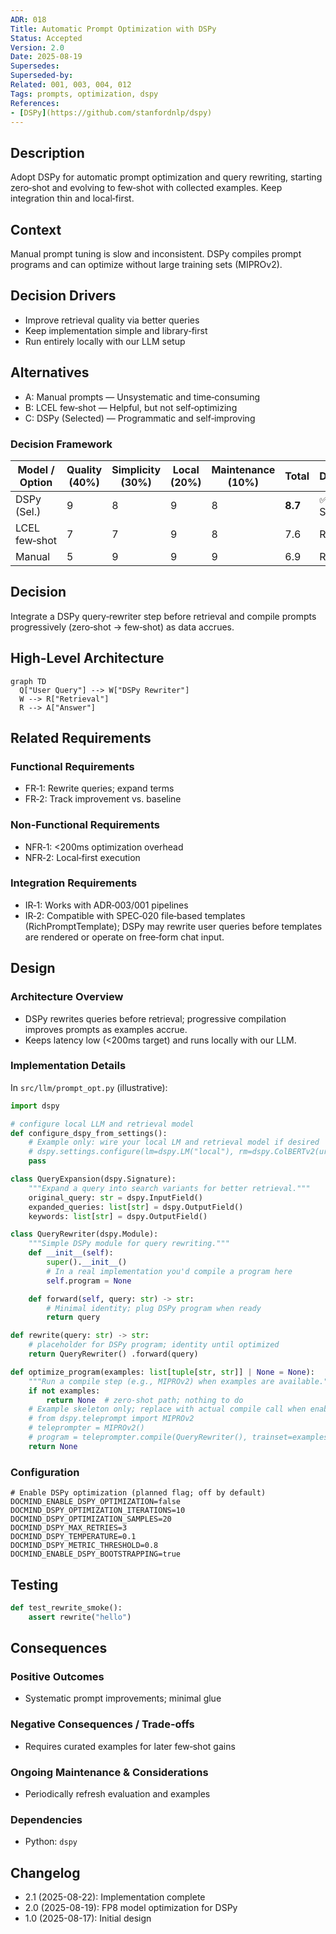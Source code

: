 ```yaml
---
ADR: 018
Title: Automatic Prompt Optimization with DSPy
Status: Accepted
Version: 2.0
Date: 2025-08-19
Supersedes:
Superseded-by:
Related: 001, 003, 004, 012
Tags: prompts, optimization, dspy
References:
- [DSPy](https://github.com/stanfordnlp/dspy)
---
```


## Description

Adopt DSPy for automatic prompt optimization and query rewriting, starting zero‑shot and evolving to few‑shot with collected examples. Keep integration thin and local‑first.

## Context

Manual prompt tuning is slow and inconsistent. DSPy compiles prompt programs and can optimize without large training sets (MIPROv2).

## Decision Drivers

- Improve retrieval quality via better queries
- Keep implementation simple and library‑first
- Run entirely locally with our LLM setup

## Alternatives

- A: Manual prompts — Unsystematic and time‑consuming
- B: LCEL few‑shot — Helpful, but not self‑optimizing
- C: DSPy (Selected) — Programmatic and self‑improving

### Decision Framework

| Model / Option | Quality (40%) | Simplicity (30%) | Local (20%) | Maintenance (10%) | Total | Decision      |
| -------------- | ------------- | ---------------- | ----------- | ----------------- | ----- | ------------- |
| DSPy (Sel.)    | 9             | 8                | 9           | 8                 | **8.7** | ✅ Selected    |
| LCEL few‑shot   | 7             | 7                | 9           | 8                 | 7.6   | Rejected      |
| Manual          | 5             | 9                | 9           | 9                 | 6.9   | Rejected      |

## Decision

Integrate a DSPy query‑rewriter step before retrieval and compile prompts progressively (zero‑shot → few‑shot) as data accrues.

## High-Level Architecture

```mermaid
graph TD
  Q["User Query"] --> W["DSPy Rewriter"]
  W --> R["Retrieval"]
  R --> A["Answer"]
```

## Related Requirements

### Functional Requirements

- FR‑1: Rewrite queries; expand terms
- FR‑2: Track improvement vs. baseline

### Non-Functional Requirements

- NFR‑1: <200ms optimization overhead
- NFR‑2: Local‑first execution

### Integration Requirements

- IR‑1: Works with ADR‑003/001 pipelines
- IR‑2: Compatible with SPEC‑020 file‑based templates (RichPromptTemplate); DSPy may rewrite user queries before templates are rendered or operate on free‑form chat input.

## Design

### Architecture Overview

- DSPy rewrites queries before retrieval; progressive compilation improves prompts as examples accrue.
- Keeps latency low (<200ms target) and runs locally with our LLM.

### Implementation Details

In `src/llm/prompt_opt.py` (illustrative):

```python
import dspy

# configure local LLM and retrieval model
def configure_dspy_from_settings():
    # Example only: wire your local LM and retrieval model if desired
    # dspy.settings.configure(lm=dspy.LM("local"), rm=dspy.ColBERTv2(url="http://localhost:8893/api/search"))
    pass

class QueryExpansion(dspy.Signature):
    """Expand a query into search variants for better retrieval."""
    original_query: str = dspy.InputField()
    expanded_queries: list[str] = dspy.OutputField()
    keywords: list[str] = dspy.OutputField()

class QueryRewriter(dspy.Module):
    """Simple DSPy module for query rewriting."""
    def __init__(self):
        super().__init__()
        # In a real implementation you'd compile a program here
        self.program = None

    def forward(self, query: str) -> str:
        # Minimal identity; plug DSPy program when ready
        return query

def rewrite(query: str) -> str:
    # placeholder for DSPy program; identity until optimized
    return QueryRewriter() .forward(query)

def optimize_program(examples: list[tuple[str, str]] | None = None):
    """Run a compile step (e.g., MIPROv2) when examples are available."""
    if not examples:
        return None  # zero-shot path; nothing to do
    # Example skeleton only; replace with actual compile call when enabled
    # from dspy.teleprompt import MIPROv2
    # teleprompter = MIPROv2()
    # program = teleprompter.compile(QueryRewriter(), trainset=examples)
    return None
```

### Configuration

```env
# Enable DSPy optimization (planned flag; off by default)
DOCMIND_ENABLE_DSPY_OPTIMIZATION=false
DOCMIND_DSPY_OPTIMIZATION_ITERATIONS=10
DOCMIND_DSPY_OPTIMIZATION_SAMPLES=20
DOCMIND_DSPY_MAX_RETRIES=3
DOCMIND_DSPY_TEMPERATURE=0.1
DOCMIND_DSPY_METRIC_THRESHOLD=0.8
DOCMIND_ENABLE_DSPY_BOOTSTRAPPING=true
```

## Testing

```python
def test_rewrite_smoke():
    assert rewrite("hello")
```

## Consequences

### Positive Outcomes

- Systematic prompt improvements; minimal glue

### Negative Consequences / Trade-offs

- Requires curated examples for later few‑shot gains

### Ongoing Maintenance & Considerations

- Periodically refresh evaluation and examples

### Dependencies

- Python: `dspy`

## Changelog

- 2.1 (2025-08-22): Implementation complete
- 2.0 (2025-08-19): FP8 model optimization for DSPy
- 1.0 (2025-08-17): Initial design
